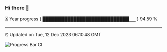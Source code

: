 ### Hi there 👋

⏳ Year progress { ████████████████████████████▁▁ } 94.59 %

---

⏰ Updated on Tue, 12 Dec 2023 06:10:48 GMT

![Progress Bar CI](https://github.com/Shyam-Makwana/GitHub-Actions-Demo/workflows/Progress%20Bar%20CI/badge.svg)
